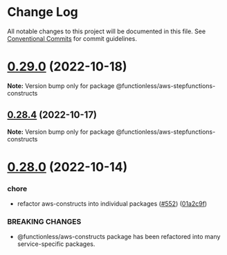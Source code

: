 # Change Log

All notable changes to this project will be documented in this file.
See [Conventional Commits](https://conventionalcommits.org) for commit guidelines.

# [0.29.0](https://github.com/functionless/functionless/compare/v0.28.5...v0.29.0) (2022-10-18)

**Note:** Version bump only for package @functionless/aws-stepfunctions-constructs

## [0.28.4](https://github.com/functionless/functionless/compare/v0.28.3...v0.28.4) (2022-10-17)

**Note:** Version bump only for package @functionless/aws-stepfunctions-constructs

# [0.28.0](https://github.com/functionless/functionless/compare/v0.27.4...v0.28.0) (2022-10-14)

### chore

- refactor aws-constructs into individual packages ([#552](https://github.com/functionless/functionless/issues/552)) ([01a2c9f](https://github.com/functionless/functionless/commit/01a2c9ff714e811f679ab25d9d62722e535eaf6b))

### BREAKING CHANGES

- @functionless/aws-constructs package has been refactored into many service-specific packages.
